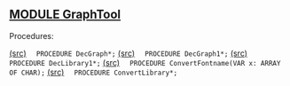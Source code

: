 
## [MODULE GraphTool](https://github.com/io-core/Draw/blob/main/GraphTool.Mod)

Procedures:

[(src)](https://github.com/io-core/Draw/blob/main/GraphTool.Mod#L7) `  PROCEDURE DecGraph*;`
[(src)](https://github.com/io-core/Draw/blob/main/GraphTool.Mod#L57) `  PROCEDURE DecGraph1*;`
[(src)](https://github.com/io-core/Draw/blob/main/GraphTool.Mod#L108) `  PROCEDURE DecLibrary1*;`
[(src)](https://github.com/io-core/Draw/blob/main/GraphTool.Mod#L162) `  PROCEDURE ConvertFontname(VAR x: ARRAY OF CHAR);`
[(src)](https://github.com/io-core/Draw/blob/main/GraphTool.Mod#L169) `  PROCEDURE ConvertLibrary*;`
